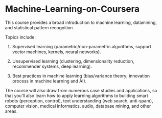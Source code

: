 # Machine-Learning-on-Coursera

This course provides a broad introduction to machine learning, datamining, and statistical pattern recognition. 

Topics include: 

1. Supervised learning (parametric/non-parametric algorithms, support vector machines, kernels, neural networks).

2. Unsupervised learning (clustering, dimensionality reduction, recommender systems, deep learning).

3. Best practices in machine learning (bias/variance theory; innovation process in machine learning and AI). 

The course will also draw from numerous case studies and applications, so that you'll also learn how to apply learning algorithms to building smart robots (perception, control), text understanding (web search, anti-spam), computer vision, medical informatics, audio, database mining, and other areas.